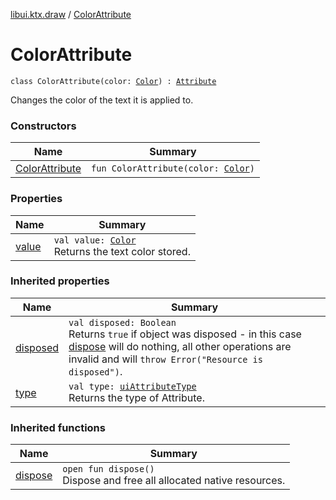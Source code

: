 [libui.ktx.draw](../README.md) / [ColorAttribute](README.md)

# ColorAttribute

`class ColorAttribute(color: `[`Color`](../-color/README.md)`) : `[`Attribute`](../-attribute/README.md)

Changes the color of the text it is applied to.

### Constructors

| Name | Summary |
|---|---|
| [ColorAttribute](-color-attribute.md) | `fun ColorAttribute(color: `[`Color`](../-color/README.md)`)` |

### Properties

| Name | Summary |
|---|---|
| [value](value.md) | `val value: `[`Color`](../-color/README.md)<br>Returns the text color stored. |

### Inherited properties

| Name | Summary |
|---|---|
| [disposed](../../libui.ktx/-disposable/disposed.md) | `val disposed: Boolean`<br>Returns `true` if object was disposed - in this case [dispose](../../libui.ktx/-disposable/dispose.md) will do nothing, all other operations are invalid and will `throw Error("Resource is disposed")`. |
| [type](../-attribute/type.md) | `val type: `[`uiAttributeType`](../../libui/ui-attribute-type.md)<br>Returns the type of Attribute. |

### Inherited functions

| Name | Summary |
|---|---|
| [dispose](../../libui.ktx/-disposable/dispose.md) | `open fun dispose()`<br>Dispose and free all allocated native resources. |
